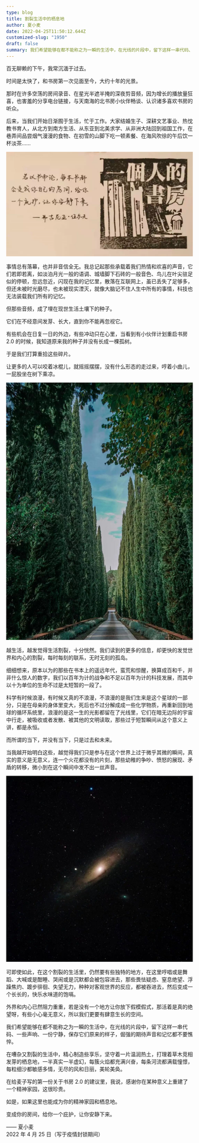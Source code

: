 ```yaml
---
type: blog
title: 割裂生活中的栖息地
author: 夏小麦
date: 2022-04-25T11:50:12.644Z
customized-slug: "1950"
draft: false
summary: 我们希望能够在都不能称之为一瞬的生活中，在光线的片段中，留下这样一串代码、一些声响、一份宁静，保存它们原来的样子，倔强的期待声音和记忆都不要憔悴。在嘈杂又割裂的生活中，精心制造些享乐，坚守着一片温润热土，打理着草木竞相发芽的栖息地，一半真实一半虚幻，每簇火焰都充满兴奋，每条河流都满载憧憬，每粒细沙都敏感多情，无尽的风和日丽，美轮美奂。
---
```

百无聊赖的下午，我常沉湎于过去。

时间是太快了，和书房第一次见面至今，大约十年的光景。

那时在许多空荡的房间录音、在星光半遮半掩的深夜剪音频，因为增长的播放量狂喜，也害羞的分享电台链接，与天南海的北书房小伙伴畅谈、认识诸多喜欢书房的听众。

后来，当我们开始日渐囿于生活，忙于工作。大家结婚生子、深耕文艺事业、热忱教书育人，从北方到南方生活、从东亚到北美求学、从非洲大陆回到祖国工作，在巷弄间品尝烟气漫漫的食物、在初雪的山脚下吃一顿素餐、在海风吹徐的午后饮一杯淡茶……

![一个人的书房](/images/2022/img_4302.png)

事情总有落幕，也并非音信全无。我总记起那些承载着我们热情和欢喜的声音，它们若即若离，如淡泊月光一般的语调、城墙脚下石砖的一般音色、鸟儿在叶尖驻足似的停顿，忽远忽近，闪现在我的记忆里，散落在互联网上，虽已丢失了足够多，但还未被时光磨尽，也未被现实湮灭，就像大脑记不住人生中所有的事情，科技也无法装载我们所有的记忆。

但那些音频，成了埋在现世生活土壤下的种子。

它们在不经意间发芽、长大，直到你不能再忽视它。

有些机会在日复一日的外边，有些冲动只在心里，当看到有小伙伴计划重启书房 2.0 的时候，我知道原来我的种子并没有长成一棵孤树。

于是我们打算重拾这些碎片。

让更多的人可以咬着冰棍儿，就摇摇摆摆，没有什么形态的走过来，哼着小曲儿，一屁股坐在树下乘凉。

![](/images/2022/img_4303.jpg "by Natalia Chiciuc")

越生活，越发觉得生活割裂，十分恍然。我们读到的更多的信息，却更快的发觉世界和内心的割裂，每时每刻的联系，无时无刻的孤岛。

细细想来，原本以为的那些在书本上的遥远年代，蛮荒和惊醒，换算成百和千，并非什么惊人的数字，我们以百年为计的战争和不足以百年为计的科技发展，而其中以十为单位的生命不过是太短暂的一段了。

科学有时候浪漫，有时候又真的不浪漫，不浪漫的是我们生来是这个星球的一部分，只是在母亲的身体里变大，死后也不过分解成成一些化学物质，再重新回到地球的循环系统里，浪漫的是这一生的光影都留在了光线里，它们在暗无边际的宇宙中行走，被吸收或者发散、被其他的文明读取，那些过于短暂瞬间从这个意义上讲，都是永恒。

而所谓的当下，并没有当下，只是过去和未来。

当我越开始明白这些，越觉得我们只是参与在这个世界上过于微乎其微的瞬间，真实的意义是无意义，连一个火花都没有的片刻，那些幼稚的争吵、愤怒的展现、矛盾的转移，微小到在这个瞬间中发不出一丝声音。

![](/images/2022/img_4304.jpg "by Alex Andrews")

可即使如此，在这个割裂的生活里，仍然要有些独特的地方，在这里哼唱或是舞蹈、大喊或是酣睡、哭闹或是沉默都会被包容进去，那些畏怯疑虑、窒息绝望、浮躁焦灼、踱步徘徊、失望无力，种种对客观世界的反应，都被吞进去，然后变成一个长长的，快乐水味道的饱嗝。

外界和内心已然阻力重重，若是没有一个地方让你放下假模假式，那活着是真的绝望呀，有些小心毫无意义，所以我们更要有肆意生长的空间。

我们希望能够在都不能称之为一瞬的生活中，在光线的片段中，留下这样一串代码、一些声响、一份宁静，保存它们原来的样子，倔强的期待声音和记忆都不要憔悴。

在嘈杂又割裂的生活中，精心制造些享乐，坚守着一片温润热土，打理着草木竞相发芽的栖息地，一半真实一半虚幻，每簇火焰都充满兴奋，每条河流都满载憧憬，每粒细沙都敏感多情，无尽的风和日丽，美轮美奂。

在给麦子写的第一份关于书房 2.0 的建议里，我说，感谢你在某种意义上重建了一个精神家园，这很珍贵。

如是，如果这里也能成为你的精神家园和栖息地。

变成你的房间，给你一个庇护，让你安静下来。

—— 夏小麦\
2022 年 4 月 25 日（写于疫情封锁期间）